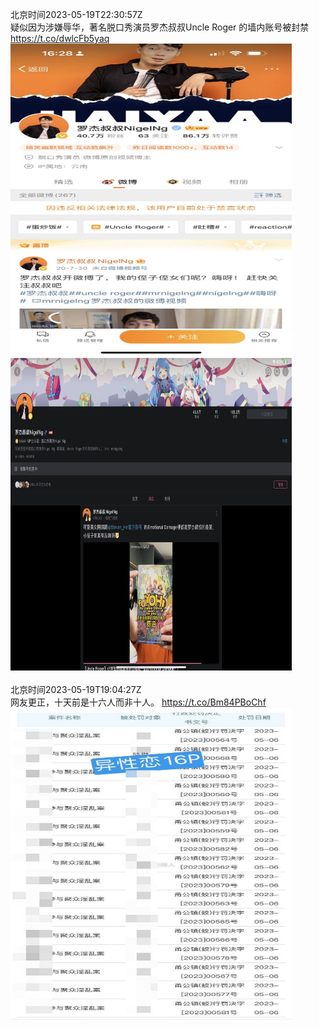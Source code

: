 北京时间2023-05-19T22:30:57Z<br>疑似因为涉嫌辱华，著名脱口秀演员罗杰叔叔Uncle Roger 的墙内账号被封禁 https://t.co/dwlcFb5yaq<br><img src='/temp/image/2023/u-Month-5/1659567323835953160_0.jpg' width='450' height='500'><img src='/temp/image/2023/u-Month-5/1659567323835953160_1.jpg' width='450' height='500'><br><br>北京时间2023-05-19T19:04:27Z<br>网友更正，十天前是十六人而非十人。 https://t.co/Bm84PBoChf<br><img src='/temp/image/2023/u-Month-5/1659515353284722691_0.jpg' width='450' height='500'><br><br>